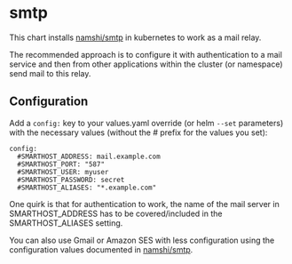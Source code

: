 # smtp

This chart installs [namshi/smtp](https://hub.docker.com/r/namshi/smtp/) in kubernetes to work as a mail relay.

The recommended approach is to configure it with authentication
to a mail service and then from other applications within the cluster (or namespace) send mail to this relay.

## Configuration

Add a `config:` key to your values.yaml override (or helm `--set` parameters) with the necessary values (without the # prefix for the
values you set):

```
config:
  #SMARTHOST_ADDRESS: mail.example.com
  #SMARTHOST_PORT: "587"
  #SMARTHOST_USER: myuser
  #SMARTHOST_PASSWORD: secret
  #SMARTHOST_ALIASES: "*.example.com"
```

One quirk is that for authentication to work, the name of the mail
server in SMARTHOST_ADDRESS has to be covered/included in the SMARTHOST_ALIASES setting.

You can also use Gmail or Amazon SES with less configuration using the
configuration values documented in [namshi/smtp](https://hub.docker.com/r/namshi/smtp/).
